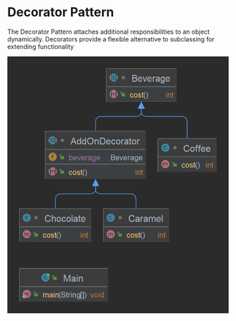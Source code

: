 # Decorator Pattern

The Decorator Pattern attaches additional
responsibilities to an object dynamically.
Decorators provide a flexible alternative to
subclassing for extending functionality

![UML Diagram for Decorator Pattern](/Decorator/UML.png "UML Diagram for Decorator Pattern")
